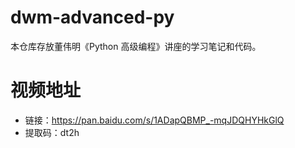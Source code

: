# dwm-advanced-py
本仓库存放董伟明《Python 高级编程》讲座的学习笔记和代码。

# 视频地址
- 链接：https://pan.baidu.com/s/1ADapQBMP_-mqJDQHYHkGlQ
- 提取码：dt2h 
